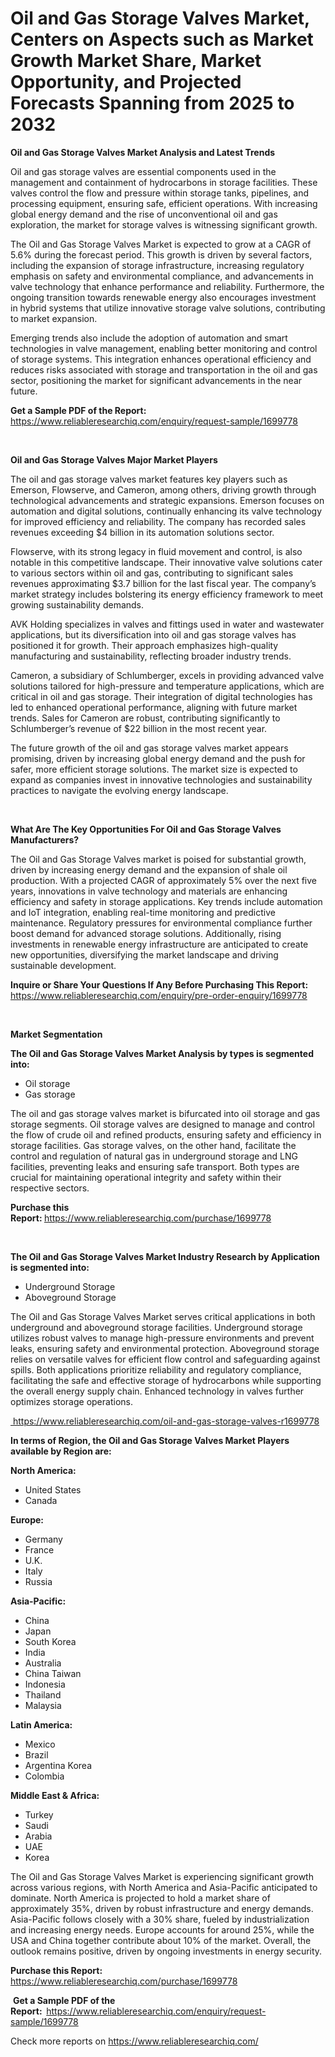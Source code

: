 <p><h1>Oil and Gas Storage Valves Market, Centers on Aspects such as Market Growth Market Share, Market Opportunity, and Projected Forecasts Spanning from 2025 to 2032</h1></p><p><strong>Oil and Gas Storage Valves Market Analysis and Latest Trends</strong></p>
<p><p>Oil and gas storage valves are essential components used in the management and containment of hydrocarbons in storage facilities. These valves control the flow and pressure within storage tanks, pipelines, and processing equipment, ensuring safe, efficient operations. With increasing global energy demand and the rise of unconventional oil and gas exploration, the market for storage valves is witnessing significant growth.</p><p>The Oil and Gas Storage Valves Market is expected to grow at a CAGR of 5.6% during the forecast period. This growth is driven by several factors, including the expansion of storage infrastructure, increasing regulatory emphasis on safety and environmental compliance, and advancements in valve technology that enhance performance and reliability. Furthermore, the ongoing transition towards renewable energy also encourages investment in hybrid systems that utilize innovative storage valve solutions, contributing to market expansion. </p><p>Emerging trends also include the adoption of automation and smart technologies in valve management, enabling better monitoring and control of storage systems. This integration enhances operational efficiency and reduces risks associated with storage and transportation in the oil and gas sector, positioning the market for significant advancements in the near future.</p></p>
<p><strong>Get a Sample PDF of the Report:&nbsp;</strong> <a href="https://www.reliableresearchiq.com/enquiry/request-sample/1699778?utm_campaign=3299&utm_medium=2&utm_source=Github&utm_content=ia&utm_term=27032025&utm_id=oil-and-gas-storage-valves">https://www.reliableresearchiq.com/enquiry/request-sample/1699778</a></p>
<p>&nbsp;</p>
<p><strong>Oil and Gas Storage Valves Major Market Players</strong></p>
<p><p>The oil and gas storage valves market features key players such as Emerson, Flowserve, and Cameron, among others, driving growth through technological advancements and strategic expansions. Emerson focuses on automation and digital solutions, continually enhancing its valve technology for improved efficiency and reliability. The company has recorded sales revenues exceeding $4 billion in its automation solutions sector.</p><p>Flowserve, with its strong legacy in fluid movement and control, is also notable in this competitive landscape. Their innovative valve solutions cater to various sectors within oil and gas, contributing to significant sales revenues approximating $3.7 billion for the last fiscal year. The company’s market strategy includes bolstering its energy efficiency framework to meet growing sustainability demands.</p><p>AVK Holding specializes in valves and fittings used in water and wastewater applications, but its diversification into oil and gas storage valves has positioned it for growth. Their approach emphasizes high-quality manufacturing and sustainability, reflecting broader industry trends.</p><p>Cameron, a subsidiary of Schlumberger, excels in providing advanced valve solutions tailored for high-pressure and temperature applications, which are critical in oil and gas storage. Their integration of digital technologies has led to enhanced operational performance, aligning with future market trends. Sales for Cameron are robust, contributing significantly to Schlumberger’s revenue of $22 billion in the most recent year.</p><p>The future growth of the oil and gas storage valves market appears promising, driven by increasing global energy demand and the push for safer, more efficient storage solutions. The market size is expected to expand as companies invest in innovative technologies and sustainability practices to navigate the evolving energy landscape.</p></p>
<p>&nbsp;</p>
<p><strong>What Are The Key Opportunities For Oil and Gas Storage Valves Manufacturers?</strong></p>
<p><p>The Oil and Gas Storage Valves market is poised for substantial growth, driven by increasing energy demand and the expansion of shale oil production. With a projected CAGR of approximately 5% over the next five years, innovations in valve technology and materials are enhancing efficiency and safety in storage applications. Key trends include automation and IoT integration, enabling real-time monitoring and predictive maintenance. Regulatory pressures for environmental compliance further boost demand for advanced storage solutions. Additionally, rising investments in renewable energy infrastructure are anticipated to create new opportunities, diversifying the market landscape and driving sustainable development.</p></p>
<p><strong>Inquire or Share Your Questions If Any Before Purchasing This Report:</strong> <a href="https://www.reliableresearchiq.com/enquiry/pre-order-enquiry/1699778?utm_campaign=3299&utm_medium=2&utm_source=Github&utm_content=ia&utm_term=27032025&utm_id=oil-and-gas-storage-valves">https://www.reliableresearchiq.com/enquiry/pre-order-enquiry/1699778</a></p>
<p>&nbsp;</p>
<p><strong>Market Segmentation</strong></p>
<p><strong>The Oil and Gas Storage Valves Market Analysis by types is segmented into:</strong></p>
<p><ul><li>Oil storage</li><li>Gas storage</li></ul></p>
<p><p>The oil and gas storage valves market is bifurcated into oil storage and gas storage segments. Oil storage valves are designed to manage and control the flow of crude oil and refined products, ensuring safety and efficiency in storage facilities. Gas storage valves, on the other hand, facilitate the control and regulation of natural gas in underground storage and LNG facilities, preventing leaks and ensuring safe transport. Both types are crucial for maintaining operational integrity and safety within their respective sectors.</p></p>
<p><strong>Purchase this Report:&nbsp;</strong><a href="https://www.reliableresearchiq.com/purchase/1699778?utm_campaign=3299&utm_medium=2&utm_source=Github&utm_content=ia&utm_term=27032025&utm_id=oil-and-gas-storage-valves">https://www.reliableresearchiq.com/purchase/1699778</a></p>
<p>&nbsp;</p>
<p><strong>The Oil and Gas Storage Valves Market Industry Research by Application is segmented into:</strong></p>
<p><ul><li>Underground Storage</li><li>Aboveground Storage</li></ul></p>
<p><p>The Oil and Gas Storage Valves Market serves critical applications in both underground and aboveground storage facilities. Underground storage utilizes robust valves to manage high-pressure environments and prevent leaks, ensuring safety and environmental protection. Aboveground storage relies on versatile valves for efficient flow control and safeguarding against spills. Both applications prioritize reliability and regulatory compliance, facilitating the safe and effective storage of hydrocarbons while supporting the overall energy supply chain. Enhanced technology in valves further optimizes storage operations.</p></p>
<p><a href="https://www.reliableresearchiq.com/oil-and-gas-storage-valves-r1699778?utm_campaign=3299&utm_medium=2&utm_source=Github&utm_content=ia&utm_term=27032025&utm_id=oil-and-gas-storage-valves">&nbsp;https://www.reliableresearchiq.com/oil-and-gas-storage-valves-r1699778</a></p>
<p><strong>In terms of Region, the Oil and Gas Storage Valves Market Players available by Region are:</strong></p>
<p>
    <p> <strong> North America: </strong>
        <ul>
            <li>United States</li>
            <li>Canada</li>
        </ul>
        </p> 
    <p> <strong> Europe: </strong>
        <ul>
            <li>Germany</li>
            <li>France</li>
            <li>U.K.</li>
            <li>Italy</li>
            <li>Russia</li>
        </ul>
        </p> 
    <p> <strong> Asia-Pacific: </strong>
        <ul>
            <li>China</li>
            <li>Japan</li>
            <li>South Korea</li>
            <li>India</li>
            <li>Australia</li>
            <li>China Taiwan</li>
            <li>Indonesia</li>
            <li>Thailand</li>
            <li>Malaysia</li>
        </ul>
        </p> 
    <p> <strong> Latin America: </strong>
        <ul>
            <li>Mexico</li>
            <li>Brazil</li>
            <li>Argentina Korea</li>
            <li>Colombia</li>
        </ul>
        </p> 
    <p> <strong> Middle East & Africa: </strong>
        <ul>
            <li>Turkey</li>
            <li>Saudi</li>
            <li>Arabia</li>
            <li>UAE</li>
            <li>Korea</li>
        </ul>
    </p>
    </p>
<p><p>The Oil and Gas Storage Valves Market is experiencing significant growth across various regions, with North America and Asia-Pacific anticipated to dominate. North America is projected to hold a market share of approximately 35%, driven by robust infrastructure and energy demands. Asia-Pacific follows closely with a 30% share, fueled by industrialization and increasing energy needs. Europe accounts for around 25%, while the USA and China together contribute about 10% of the market. Overall, the outlook remains positive, driven by ongoing investments in energy security.</p></p>
<p><strong>Purchase this Report: </strong><a href="https://www.reliableresearchiq.com/purchase/1699778?utm_campaign=3299&utm_medium=2&utm_source=Github&utm_content=ia&utm_term=27032025&utm_id=oil-and-gas-storage-valves">https://www.reliableresearchiq.com/purchase/1699778</a></p>
<p>&nbsp;<strong>Get a Sample PDF of the Report:&nbsp;&nbsp;</strong><a href="https://www.reliableresearchiq.com/enquiry/request-sample/1699778?utm_campaign=3299&utm_medium=2&utm_source=Github&utm_content=ia&utm_term=27032025&utm_id=oil-and-gas-storage-valves">https://www.reliableresearchiq.com/enquiry/request-sample/1699778</a></p>
<p><strong></strong></p>
<p>Check more reports on <a href="https://www.reliableresearchiq.com/?utm_campaign=3299&utm_medium=2&utm_source=Github&utm_content=ia&utm_term=27032025&utm_id=oil-and-gas-storage-valves">https://www.reliableresearchiq.com/</a></p>